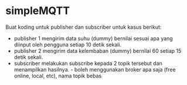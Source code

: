 # simpleMQTT
Buat koding untuk publisher dan subscriber untuk kasus berikut: 
- publisher 1 mengirim data suhu (dummy) bernilai sesuai apa yang diinput oleh pengguna setiap 10 detik sekali.  
- publisher 2 mengirim data kelembaban (dummy) bernilai 60 setiap 15 detik sekali. 
- subscriber melakukan subscribe kepada 2 topik tersebut dan menampilkan hasilnya. - boleh menggunakan broker apa saja (free online, local, etc), nama topik bebas
